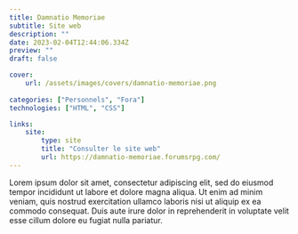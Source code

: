 ```yaml
---
title: Damnatio Memoriae
subtitle: Site web
description: ""
date: 2023-02-04T12:44:06.334Z
preview: ""
draft: false

cover:
    url: /assets/images/covers/damnatio-memoriae.png
    
categories: ["Personnels", "Fora"]
technologies: ["HTML", "CSS"]

links:
    site: 
        type: site
        title: "Consulter le site web"
        url: https://damnatio-memoriae.forumsrpg.com/
---
```


Lorem ipsum dolor sit amet, consectetur adipiscing elit, sed do eiusmod tempor incididunt ut labore et dolore magna aliqua. Ut enim ad minim veniam, quis nostrud exercitation ullamco laboris nisi ut aliquip ex ea commodo consequat. Duis aute irure dolor in reprehenderit in voluptate velit esse cillum dolore eu fugiat nulla pariatur. 